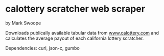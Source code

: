 # calottery scratcher web scraper
by Mark Swoope

Downloads publically available tabular data from www.calottery.com and 
calculates the average payout of each california lottery scratcher.

Dependencies: curl, json-c, gumbo

